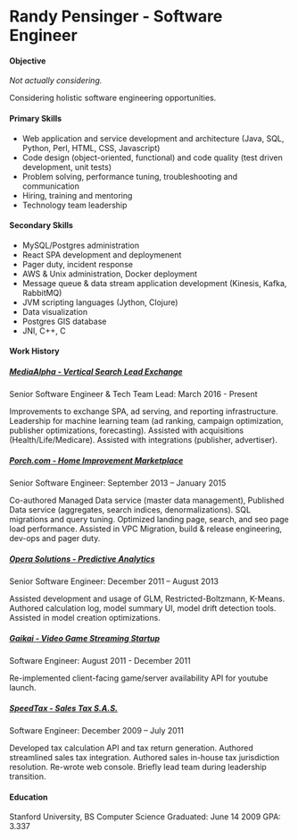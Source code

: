 # Randy Pensinger - Software Engineer

#### Objective
_Not actually considering._

Considering holistic software engineering opportunities.

#### Primary Skills
* Web application and service development and architecture (Java, SQL, Python, Perl, HTML, CSS, Javascript)
* Code design (object-oriented, functional) and code quality (test driven development, unit tests)
* Problem solving, performance tuning, troubleshooting and communication
* Hiring, training and mentoring
* Technology team leadership

#### Secondary Skills
* MySQL/Postgres administration
* React SPA development and deploymenent
* Pager duty, incident response
* AWS & Unix administration, Docker deployment
* Message queue & data stream application development (Kinesis, Kafka, RabbitMQ)
* JVM scripting languages (Jython, Clojure)
* Data visualization
* Postgres GIS database
* JNI, C++, C

#### Work History

##### [MediaAlpha - Vertical Search Lead Exchange](https://www.linkedin.com/company/mediaalpha/)
Senior Software Engineer & Tech Team Lead: March 2016 - Present


Improvements to exchange SPA, ad serving, and reporting infrastructure.
Leadership for machine learning team (ad ranking, campaign optimization, publisher optimizations, forecasting).
Assisted with acquisitions (Health/Life/Medicare).
Assisted with integrations (publisher, advertiser).

##### [Porch.com - Home Improvement Marketplace](https://en.wikipedia.org/wiki/Porch_(company))
Senior Software Engineer: September 2013 – January 2015


Co-authored Managed Data service (master data management), Published Data service (aggregates, search indices, denormalizations).
SQL migrations and query tuning.
Optimized landing page, search, and seo page load performance.
Assisted in VPC Migration, build & release engineering, dev-ops and pager duty.  

##### [Opera Solutions - Predictive Analytics](https://www.linkedin.com/company/operasolutions/)
Senior Software Engineer: December 2011 – August 2013 


Assisted development and usage of GLM, Restricted-Boltzmann, K-Means.
Authored calculation log, model summary UI, model drift detection tools.
Assisted in model creation optimizations.

##### [Gaikai - Video Game Streaming Startup](https://en.wikipedia.org/wiki/Gaikai)
Software Engineer: August 2011 - December 2011


Re-implemented client-facing game/server availability API for youtube launch.

##### [SpeedTax - Sales Tax S.A.S.](https://en.wikipedia.org/wiki/SpeedTax)
Software Engineer: December 2009 – July 2011 


Developed tax calculation API and tax return generation.
Authored streamlined sales tax integration.
Authored sales in-house tax jurisdiction resolution.
Re-wrote web console.
Briefly lead team during leadership transition.

#### Education
Stanford University, BS Computer Science
Graduated: June 14 2009 
GPA: 3.337
